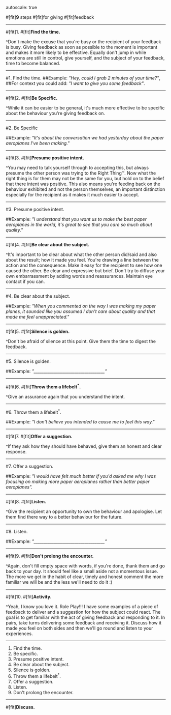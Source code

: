 autoscale: true

#[fit]**9** steps 
#[fit]for giving 
#[fit]feedback

---

#[fit]1. 
#[fit]**Find the time.**

^Don't make the excuse that you're busy or the recipient of your feedback is busy. 
Giving feedback as soon as possible to the moment is important and makes it more likely to be effective.
Equally don't jump in while emotions are still in control, give yourself, and the subject of your feedback, time to become balanced.

---

#1. Find the time.
##Example: *"Hey, could I grab 2 minutes of your time?"*, 
##For context you could add: *"I want to give you some feedback"*.

---

#[fit]2. 
#[fit]**Be Specific.**

^While it can be easier to be general, it's much more effective to be specific about the behaviour you're giving feedback on.

---

#2. Be Specific

##Example: *"It's about the conversation we had yesterday about the paper aeroplanes I've been making."*

---

#[fit]3. 
#[fit]**Presume positive intent.**

^You may need to talk yourself through to accepting this, but always presume the other person was trying to the Right Thing™.
Now what the right thing is for them may not be the same for you, but hold on to the belief that there intent was positive. 
This also means you're feeding back on the behaviour exhibited and not the person themselves, an important distinction especially for the recipient as it makes it much easier to accept.

---

#3. Presume positive intent.

##Example: *"I understand that you want us to make the best paper aeroplanes in the world, it's great to see that you care so much about quality."*

---

#[fit]4. 
#[fit]**Be clear about the subject.**

^It's important to be clear about what the other person did/said and also about the result; how it made you feel.
You're drawing a line between the action and the consequence. Make it easy for the recipient to see how one caused the other.
Be clear and expressive but brief. Don't try to diffuse your own embarrassment by adding words and reassurances. 
Maintain eye contact if you can.

---

#4. Be clear about the subject.

##Example: *"When you commented on the way I was making my paper planes, it sounded like you assumed I don't care about quality and that made me feel unappreciated."*

---

#[fit]5. 
#[fit]**Silence is golden.**

^Don't be afraid of silence at this point. Give them the time to digest the feedback.

---

#5. Silence is golden.

##Example: *"___________________________________"*

---

#[fit]6. 
#[fit]**Throw them a lifebelt<sup>*</sup>.**

^Give an assurance again that you understand the intent.

---

#6. Throw them a lifebelt<sup>*</sup>.

##Example: *"I don't believe you intended to cause me to feel this way."*

---

#[fit]7. 
#[fit]**Offer a suggestion.**

^If they ask how they should have behaved, give them an honest and clear response.

---

#7. Offer a suggestion.

##Example: *"I would have felt much better if you'd asked me why I was focusing on making more paper aeroplanes rather than better paper aeroplanes".*

---

#[fit]8. 
#[fit]**Listen.**

^Give the recipient an opportunity to own the behaviour and apologise. Let them find there way to a better behaviour for the future.

---

#8. Listen.

##Example: *"___________________________________"*

---

#[fit]9. 
#[fit]**Don't prolong the encounter.**

^Again, don't fill empty space with words, if you're done, thank them and go back to your day.
It should feel like a small aside not a momentous issue.
The more we get in the habit of clear, timely and honest comment the more familiar we will be and the less we'll need to do it :)

---

#[fit]10. 
#[fit]**Activity.** 

^Yeah, I know you love it. Role Play!!!
I have some examples of a piece of feedback to deliver and a suggestion for how the subject could react. The goal is to get familiar with the act of giving feedback and responding to it.
In pairs, take turns delivering some feedback and receiving it.
Discuss how it made you feel on both sides and then we'll go round and listen to your experiences.

---

1. Find the time.
2. Be specific.
3. Presume positive intent.
4. Be clear about the subject.
5. Silence is golden.
6. Throw them a lifebelt<sup>*</sup>.
7. Offer a suggestion.
8. Listen.
9. Don't prolong the encounter.

---

#[fit]**Discuss.**

